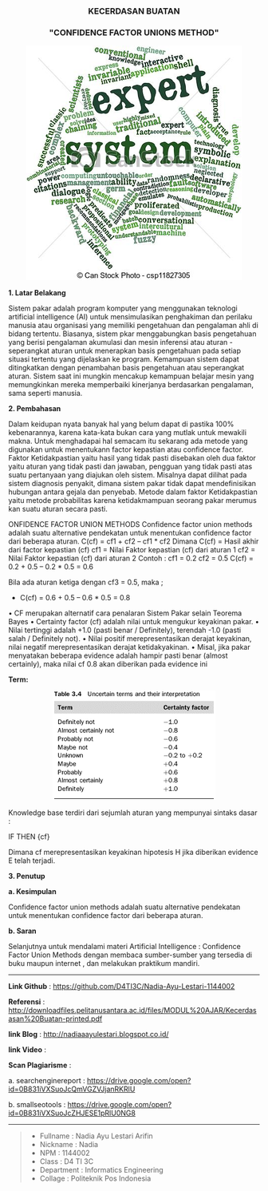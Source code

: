 <h3 align="center">KECERDASAN BUATAN</h3>
<h3 align="center">
"CONFIDENCE FACTOR UNIONS METHOD"
</h3>


<p align="center">
  <img src="https://github.com/D4TI3C/Nadia-Ayu-Lestari-1144002/blob/master/img/CF1.jpg">
</p>


**1. Latar Belakang**

Sistem pakar adalah program komputer yang menggunakan teknologi artificial intelligence (AI) untuk mensimulasikan penghakiman dan perilaku manusia atau organisasi yang memiliki pengetahuan dan pengalaman ahli di bidang tertentu. Biasanya, sistem pkar menggabungkan basis pengetahuan yang berisi pengalaman akumulasi dan mesin inferensi atau aturan - seperangkat aturan untuk menerapkan basis pengetahuan pada setiap situasi tertentu yang dijelaskan ke program. Kemampuan sistem dapat ditingkatkan dengan penambahan basis pengetahuan atau seperangkat aturan. Sistem saat ini mungkin mencakup kemampuan belajar mesin yang memungkinkan mereka memperbaiki kinerjanya berdasarkan pengalaman, sama seperti manusia.


**2. Pembahasan**

Dalam keidupan nyata banyak hal yang belum dapat di pastika 100% kebenarannya, karena kata-kata bukan cara yang mutlak untuk mewakili makna. Untuk menghadapai hal semacam itu sekarang ada metode yang digunakan untuk menentukann factor kepastian atau confidence factor.
Faktor Ketidakpastian yaitu hasil yang  tidak pasti disebakan oleh dua faktor yaitu aturan yang tidak pasti dan jawaban, pengguan yang tidak pasti atas suatu pertanyaan yang diajukan oleh sistem. Misalnya dapat dilihat pada sistem diagnosis penyakit, dimana sistem pakar tidak dapat mendefinisikan hubungan antara gejala dan penyebab. Metode dalam faktor Ketidakpastian yaitu metode probabilitas karena ketidakmampuan seorang pakar merumus kan suatu aturan secara pasti.

ONFIDENCE FACTOR UNION METHODS
	Confidence factor union methods adalah suatu alternative pendekatan untuk menentukan confidence factor dari beberapa aturan. 
	C(cf) = cf1 + cf2 – cf1 * cf2
Dimana 
		C(cf) = Hasil akhir dari factor kepastian (cf)
		cf1    = Nilai Faktor kepastian (cf) dari aturan 1
		cf2    = Nilai Faktor kepastian (cf) dari aturan 2
Contoh :
	cf1 = 0.2
	cf2 = 0.5
C(cf) = 0.2 + 0.5 – 0.2 * 0.5 = 0.6

Bila ada aturan ketiga dengan cf3 = 0.5, maka ;

-	C(cf) = 0.6 + 0.5 – 0.6 * 0.5 = 0.8

•	CF merupakan alternatif cara penalaran Sistem Pakar selain Teorema Bayes
•	Certainty factor (cf) adalah nilai untuk mengukur keyakinan pakar.
•	Nilai tertinggi adalah +1.0 (pasti benar / Definitely), terendah -1.0 (pasti salah / Definitely not).
•	Nilai positif merepresentasikan derajat keyakinan, nilai negatif merepresentasikan derajat ketidakyakinan.
•	Misal, jika pakar menyatakan beberapa evidence adalah hampir pasti benar (almost certainly), maka nilai cf 0.8 akan diberikan pada evidence ini

 **Term:**
<p align="center">
  <img src="https://github.com/D4TI3C/Nadia-Ayu-Lestari-1144002/blob/master/img/cf2.PNG">
</p>

Knowledge base terdiri dari sejumlah aturan yang mempunyai sintaks dasar :

IF <evidence>
THEN <hypothesis> {cf}

Dimana cf merepresentasikan keyakinan hipotesis H jika diberikan evidence E telah terjadi.



**3. Penutup**

**a. Kesimpulan**
 
Confidence factor union methods adalah suatu alternative pendekatan untuk menentukan confidence factor dari beberapa aturan.<br>

**b.	Saran**

Selanjutnya untuk mendalami materi Artificial Intelligence : Confidence Factor Union Methods dengan membaca sumber-sumber yang tersedia di buku maupun internet , dan melakukan praktikum mandiri.<br>

-------

**Link Github** 	            :  https://github.com/D4TI3C/Nadia-Ayu-Lestari-1144002<br>

**Referensi**	                :  http://downloadfiles.pelitanusantara.ac.id/files/MODUL%20AJAR/Kecerdasasan%20Buatan-printed.pdf  <br>

**link Blog** 					:  http://nadiaaayulestari.blogspot.co.id/

**link Video**					: 

**Scan Plagiarisme**          : <br>
   
a. searchenginereport     :  https://drive.google.com/open?id=0B831iVXSuoJcQmVGZVJjanRKRlU<br>
        
                       
b. smallseotools	      :  https://drive.google.com/open?id=0B831iVXSuoJcZHJESE1pRlU0NG8<br>


-------

> - Fullname 				 : Nadia Ayu Lestari Arifin
> - Nickname 				 : Nadia
> - NPM		 				 : 1144002
> - Class	 				 : D4 TI 3C
> - Department  		     : Informatics Engineering
> - Collage					 : Politeknik Pos Indonesia


